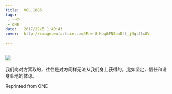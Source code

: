 ```yaml
---
title:	VOL.1886
tags:
 - 一个
 - ONE
date:	2017/12/5 1:40:43
cover:	http://image.wufazhuce.com/Frw-U-HoqGFNSbnDfl_jNqlJlx0V

---
```

![](http://image.wufazhuce.com/Frw-U-HoqGFNSbnDfl_jNqlJlx0V)
---

我们向对方索取的，往往是对方同样无法从我们身上获得的。比如坚定，信任和设身处地的体谅。
 
Reprinted from ONE
